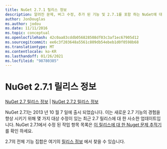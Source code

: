 ```yaml
---
title: NuGet 2.7.1 릴리스 정보
description: 알려진 문제, 버그 수정, 추가 된 기능 및 2.7.1를 포함 하는 NuGet에 대 한 릴리스 정보입니다.
author: JonDouglas
ms.author: jodou
ms.date: 11/11/2016
ms.topic: conceptual
ms.openlocfilehash: 42c0aa83cddb056828508df03c3af1ec67905d12
ms.sourcegitcommit: ee6c3f203648a5561c809db54ebeb1d0f0598b68
ms.translationtype: MT
ms.contentlocale: ko-KR
ms.lasthandoff: 01/26/2021
ms.locfileid: "98780385"
---
```

# <a name="nuget-271-release-notes"></a>NuGet 2.7.1 릴리스 정보

[NuGet 2.7 릴리스 정보](../release-notes/nuget-2.7.md)  |  [NuGet 2.7.2 릴리스 정보](../release-notes/nuget-2.7.2.md)

NuGet 2.7.1는 2013 년 10 월 7 일에 출시 되었습니다.  이는 새로운 2.7 기능의 경험을 향상 시키기 위해 몇 가지 대상 수정이 있는 최근 2.7 릴리스에 대 한 사소한 업데이트입니다. NuGet 2.7.1에서 수정 된 작업 항목 목록은 [이 릴리스에 대 한 Nuget 문제 추적기](http://nuget.codeplex.com/workitem/list/advanced?keyword=&status=Closed&type=All&priority=All&release=NuGet%202.7.1&assignedTo=All&component=All&sortField=LastUpdatedDate&sortDirection=Descending&page=0)를 확인 하세요.

2.7의 전체 기능 집합은 여기의 [릴리스 정보](../release-notes/nuget-2.7.md) 에서 찾을 수 있습니다.
